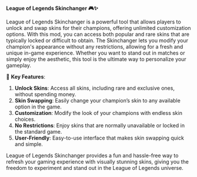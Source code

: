 **League of Legends Skinchanger 🎮✨**

League of Legends Skinchanger is a powerful tool that allows players to unlock and swap skins for their champions, offering unlimited customization options. With this mod, you can access both popular and rare skins that are typically locked or difficult to obtain. The Skinchanger lets you modify your champion's appearance without any restrictions, allowing for a fresh and unique in-game experience. Whether you want to stand out in matches or simply enjoy the aesthetic, this tool is the ultimate way to personalize your gameplay.

🚀 **Key Features**:  
1. **Unlock Skins**: Access all skins, including rare and exclusive ones, without spending money.  
2. **Skin Swapping**: Easily change your champion’s skin to any available option in the game.  
3. **Customization**: Modify the look of your champions with endless skin choices.  
4. **No Restrictions**: Enjoy skins that are normally unavailable or locked in the standard game.  
5. **User-Friendly**: Easy-to-use interface that makes skin swapping quick and simple.  

League of Legends Skinchanger provides a fun and hassle-free way to refresh your gaming experience with visually stunning skins, giving you the freedom to experiment and stand out in the League of Legends universe.
